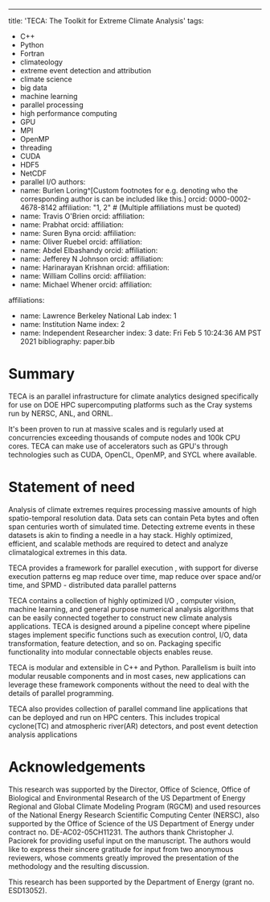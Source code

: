 ---
title: 'TECA: The Toolkit for Extreme Climate Analysis'
tags:
  - C++
  - Python
  - Fortran
  - climateology
  - extreme event detection and attribution
  - climate science
  - big data
  - machine learning
  - parallel processing
  - high performance computing
  - GPU
  - MPI
  - OpenMP
  - threading
  - CUDA
  - HDF5
  - NetCDF
  - parallel I/O
authors:
  - name: Burlen Loring^[Custom footnotes for e.g. denoting who the corresponding author is can be included like this.]
    orcid: 0000-0002-4678-8142
    affiliation: "1, 2" # (Multiple affiliations must be quoted)
  - name: Travis O'Brien
    orcid:
    affiliation:
  - name: Prabhat
    orcid:
    affiliation:
  - name: Suren Byna
    orcid:
    affiliation:
  - name: Oliver Ruebel
    orcid:
    affiliation:
  - name: Abdel Elbashandy
    orcid:
    affiliation:
  - name: Jefferey N Johnson
    orcid:
    affiliation:
  - name: Harinarayan Krishnan
    orcid:
    affiliation:
  - name: William Collins
    orcid:
    affiliation:
  - name: Michael Whener
    orcid:
    affiliation:

affiliations:
 - name: Lawrence Berkeley National Lab
   index: 1
 - name: Institution Name
   index: 2
 - name: Independent Researcher
   index: 3
date: Fri Feb  5 10:24:36 AM PST 2021
bibliography: paper.bib

# Summary
TECA is an parallel infrastructure for climate analytics designed specifically
for use on DOE HPC supercomputing platforms such as the Cray systems run by
NERSC, ANL, and ORNL.

It's been proven to run at massive scales and is regularly used at
concurrencies exceeding thousands of compute nodes and 100k CPU cores.
TECA can make use of accelerators such as GPU's through technologies
such as CUDA, OpenCL, OpenMP, and SYCL where available.

# Statement of need
Analysis of climate extremes requires processing massive amounts of high
spatio-temporal resolution data. Data sets can contain Peta bytes and often
span centuries worth of simulated time. Detecting extreme events in these
datasets is akin to finding a needle in a hay stack. Highly optimized,
efficient, and scalable methods are required to detect and analyze
climatalogical extremes in this data.

TECA provides a framework for parallel execution , with support for diverse execution
patterns eg map reduce over time, map reduce over space and/or time, and SPMD -
distributed data parallel patterns

TECA contains a collection of highly optimized I/O , computer vision, machine
learning, and general purpose numerical analysis algorithms that can be easily
connected together to construct new climate analysis applications.  TECA is
designed around a pipeline concept where pipeline stages implement specific
functions such as execution control, I/O, data transformation, feature
detection, and so on. Packaging specific functionality into modular connectable
objects enables reuse.

TECA is modular and extensible in C++ and Python. Parallelism is built into
modular reusable components and in most cases, new applications can leverage
these framework components without the need to deal with the details of
parallel programming.

TECA also provides collection of parallel command line applications that can be
deployed and run on HPC centers. This includes tropical cyclone(TC) and
atmospheric river(AR) detectors, and post event detection analysis applications

# Acknowledgements

This research was supported by the Director, Office of Science, Office of
Biological and Environmental Research of the US Department of Energy Regional
and Global Climate Modeling Program (RGCM) and used resources of the National
Energy Research Scientific Computing Center (NERSC), also supported by the
Office of Science of the US Department of Energy under contract no.
DE-AC02-05CH11231. The authors thank Christopher J. Paciorek for providing
useful input on the manuscript. The authors would like to express their sincere
gratitude for input from two anonymous reviewers, whose comments greatly
improved the presentation of the methodology and the resulting discussion.

This research has been supported by the Department of Energy (grant no.
ESD13052).

